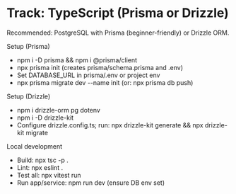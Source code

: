 # Track: TypeScript (Prisma or Drizzle)

Recommended: PostgreSQL with Prisma (beginner-friendly) or Drizzle ORM.

Setup (Prisma)
- npm i -D prisma && npm i @prisma/client
- npx prisma init (creates prisma/schema.prisma and .env)
- Set DATABASE_URL in prisma/.env or project env
- npx prisma migrate dev --name init (or: npx prisma db push)

Setup (Drizzle)
- npm i drizzle-orm pg dotenv
- npm i -D drizzle-kit
- Configure drizzle.config.ts; run: npx drizzle-kit generate && npx drizzle-kit migrate

Local development
- Build: npx tsc -p .
- Lint: npx eslint .
- Test all: npx vitest run
- Run app/service: npm run dev (ensure DB env set)
